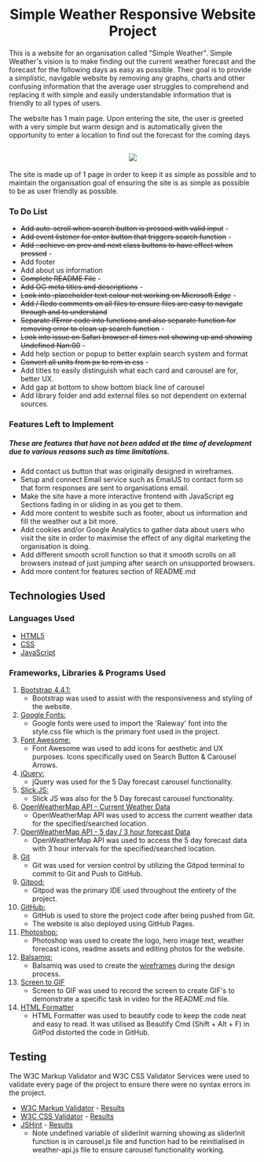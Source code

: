 <h1 align="center">Simple Weather Responsive Website Project</h1>


This is a website for an organisation called "Simple Weather". Simple Weather's vision is to make finding out the current weather forecast and the forecast for the following days as easy as possible. 
Their goal is to provide a simplistic, navigable website by removing any graphs, charts and other confusing information that the average user struggles to comprehend and replacing it with simple and 
easily understandable information that is friendly to all types of users.

The website has 1 main page. Upon entering the site, the user is greeted with a very simple but warm design and is automatically given the opportunity to enter a location to find out the forecast for the coming days.

<h2 align="center"><img src="https://i.ibb.co/phyMfsd/Final-Showcase.jpg"></h2>



The site is made up of 1 page in order to keep it as simple as possible and to maintain the organisation goal of ensuring the site is as simple as possible 
to be as user friendly as possible. 

### To Do List
- ~~Add auto-scroll when search button is pressed with valid input~~ - 
- ~~Add event listener for enter button that triggers search function~~ - 
- ~~Add ::achieve on prev and next class buttons to have effect when pressed~~ - 
- Add footer
- Add about us information
- ~~Complete README File~~ -
- ~~Add OG meta titles and descriptions~~ - 
- ~~Look into :placeholder text colour not working on Microsoft Edge~~ - 
- ~~Add / Redo comments on all files to ensure files are easy to navigate through and to understand~~       
- ~~Separate ifError code into functions and also separate function for removing error to clean up search function~~ - 
- ~~Look into issue on Safari browser of times not showing up and showing Undefined Nan:00~~ - 
- Add help section or popup to better explain search system and format
- ~~Convert all units from px to rem in css~~ - 
- Add titles to easily distinguish what each card and carousel are for, better UX.
- Add gap at bottom to show bottom black line of carousel
- Add library folder and add external files so not dependent on external sources.



### Features Left to Implement
##### These are features that have not been added at the time of development due to various reasons such as time limitations.

- Add contact us button that was originally designed in wireframes.
- Setup and connect Email service such as EmailJS to contact form so that form responses are sent to organisations email.
- Make the site have a more interactive frontend with JavaScript eg Sections fading in or sliding in as you get to them.
- Add more content to wesbite such as footer, about us information and fill the weather out a bit more.
- Add cookies and/or Google Analytics to gather data about users who visit the site in order to maximise the effect of any digital marketing the organisation is doing.
- Add different smooth scroll function so that it smooth scrolls on all browsers instead of just jumping after search on unsupported browsers.
- Add more content for features section of README.md

## Technologies Used

### Languages Used

- [HTML5](https://en.wikipedia.org/wiki/HTML5)
- [CSS](https://en.wikipedia.org/wiki/Cascading_Style_Sheets)
- [JavaScript](https://en.wikipedia.org/wiki/JavaScript)

### Frameworks, Libraries & Programs Used
1. [Bootstrap 4.4.1:](https://getbootstrap.com/docs/4.4/getting-started/introduction/) 
    - Bootstrap was used to assist with the responsiveness and styling of the website.
1. [Google Fonts:](https://fonts.google.com/)
    - Google fonts were used to import the 'Raleway' font into the style.css file which is the primary font used in the project.
1. [Font Awesome:](https://fontawesome.com/)
    - Font Awesome was used to add icons for aesthetic and UX purposes. Icons specifically used on Search Button & Carousel Arrows.
1. [jQuery:](https://jquery.com/)
    - jQuery was used for the 5 Day forecast carousel functionality. 
1. [Slick.JS:](https://kenwheeler.github.io/slick/)
    - Slick JS was also for the 5 Day forecast carousel functionality.
1. [OpenWeatherMap API - Current Weather Data](https://openweathermap.org/current)
    - OpenWeatherMap API was used to access the current weather data for the specified/searched location.
1. [OpenWeatherMap API - 5 day / 3 hour forecast Data](https://openweathermap.org/forecast5)
    - OpenWeatherMap API was used to access the 5 day forecast data with 3 hour intervals for the specified/searched location.
1. [Git](https://git-scm.com/)
    - Git was used for version control by utilizing the Gitpod terminal to commit to Git and Push to GitHub.
1. [Gitpod:](https://www.gitpod.io/)
    - Gitpod was the primary IDE used throughout the entirety of the project. 
1. [GitHub:](https://github.com/)
    - GitHub is used to store the project code after being pushed from Git.
    - The website is also deployed using GitHub Pages.
1. [Photoshop:](https://www.adobe.com/ie/products/photoshop.html)
    - Photoshop was used to create the logo, hero image text, weather forecast icons, readme assets and editing photos for the website. 
1. [Balsamiq:](https://balsamiq.com/)
    - Balsamiq was used to create the [wireframes](https://github.com/LouieOHagan/Simple-Weather-Website#wireframes) during the design process. 
1. [Screen to GIF](https://www.screentogif.com/)
    - Screen to GIF was used to record the screen to create GIF's to demonstrate a specific task in video for the README.md file.
1. [HTML Formatter](https://htmlformatter.com/)
    - HTML Formatter was used to beautify code to keep the code neat and easy to read. It was utilised as Beautify Cmd (Shift + Alt + F) in GitPod distorted the code in GitHub.

## Testing

The W3C Markup Validator and W3C CSS Validator Services were used to validate every page of the project to ensure there were no syntax errors in the project.
- [W3C Markup Validator](https://jigsaw.w3.org/css-validator/#validate_by_input) - [Results](https://github.com/LouieOHagan/Simple-Weather-Website/blob/master/readMe-assets/w3-html-validator.PNG)
- [W3C CSS Validator](https://jigsaw.w3.org/css-validator/#validate_by_input) - [Results](https://github.com/LouieOHagan/Simple-Weather-Website/blob/master/readMe-assets/w3-cssvalidator.PNG)
- [JSHint](https://jshint.com/) - [Results](https://github.com/LouieOHagan/Simple-Weather-Website/blob/master/readMe-assets/js-hint.PNG)
    - Note undefined variable of sliderInit warning showing as sliderInit function is in carousel.js file and function had to be reinitialised in weather-api.js file to ensure carousel functionality working.

